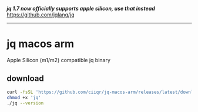 **_jq 1.7 now officially supports apple silicon, use that instead_**
https://github.com/jqlang/jq

---
# jq macos arm

Apple Silicon (m1/m2) compatible jq binary

## download
```bash
curl -fsSL 'https://github.com/ciiqr/jq-macos-arm/releases/latest/download/jq' -o 'jq'
chmod +x 'jq'
./jq --version
```
